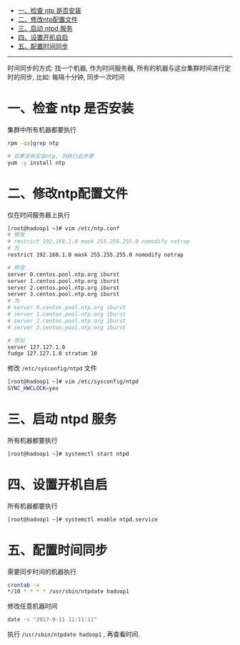 
* [一、检查 ntp 是否安装](#%E4%B8%80%E6%A3%80%E6%9F%A5-ntp-%E6%98%AF%E5%90%A6%E5%AE%89%E8%A3%85)
* [二、修改ntp配置文件](#%E4%BA%8C%E4%BF%AE%E6%94%B9ntp%E9%85%8D%E7%BD%AE%E6%96%87%E4%BB%B6)
* [三、启动 ntpd 服务](#%E4%B8%89%E5%90%AF%E5%8A%A8-ntpd-%E6%9C%8D%E5%8A%A1)
* [四、设置开机自启](#%E5%9B%9B%E8%AE%BE%E7%BD%AE%E5%BC%80%E6%9C%BA%E8%87%AA%E5%90%AF)
* [五、配置时间同步](#%E4%BA%94%E9%85%8D%E7%BD%AE%E6%97%B6%E9%97%B4%E5%90%8C%E6%AD%A5)

---
时间同步的方式: 找一个机器, 作为时间服务器, 所有的机器与这台集群时间进行定时的同步, 比如: 每隔十分钟, 同步一次时间

# 一、检查 ntp 是否安装
集群中所有机器都要执行
```bash
rpm -qa|grep ntp

# 如果没有安装ntp, 则执行此步骤
yum -y install ntp
```

# 二、修改ntp配置文件
仅在时间服务器上执行
```bash
[root@hadoop1 ~]# vim /etc/ntp.conf
# 修改
# restrict 192.168.1.0 mask 255.255.255.0 nomodify notrap 
# 为
restrict 192.168.1.0 mask 255.255.255.0 nomodify notrap

# 修改
server 0.centos.pool.ntp.org iburst
server 1.centos.pool.ntp.org iburst
server 2.centos.pool.ntp.org iburst
server 3.centos.pool.ntp.org iburst
# 为
# server 0.centos.pool.ntp.org iburst
# server 1.centos.pool.ntp.org iburst
# server 2.centos.pool.ntp.org iburst
# server 3.centos.pool.ntp.org iburst

# 添加
server 127.127.1.0
fudge 127.127.1.0 stratum 10
```

修改 `/etc/sysconfig/ntpd` 文件
```bash
[root@hadoop1 ~]# vim /etc/sysconfig/ntpd
SYNC_HWCLOCK=yes
```

# 三、启动 ntpd 服务
所有机器都要执行
```bash
[root@hadoop1 ~]# systemctl start ntpd
```

# 四、设置开机自启
所有机器都要执行
```bash
[root@hadoop1 ~]# systemctl enable ntpd.service
```

# 五、配置时间同步
需要同步时间的机器执行
```bash
crontab -e
*/10 * * * * /usr/sbin/ntpdate hadoop1
```

修改任意机器时间
```bash
date -s "2017-9-11 11:11:11"
```

执行 `/usr/sbin/ntpdate hadoop1` , 再查看时间.

